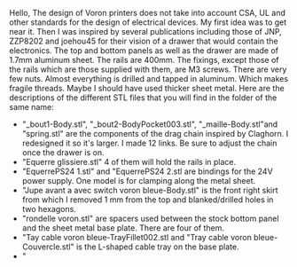 Hello,
The design of Voron printers does not take into account CSA, UL and other standards for the design of electrical devices. My first idea was to get near it. Then I was inspired by several publications including those of JNP, ZZP8202 and joehou45 for their vision of a drawer that would contain the electronics.
The top and bottom panels as well as the drawer are made of 1.7mm aluminum sheet.  The rails are 400mm.
The fixings, except those of the rails which are those supplied with them, are M3 screws. There are very few nuts. Almost everything is drilled and tapped in aluminum. Which makes fragile threads.  Maybe I should have used thicker sheet metal.
Here are the descriptions of the different STL files that you will find in the folder of the same name:
-   "_bout1-Body.stl", "_bout2-BodyPocket003.stl", "_maille-Body.stl"and "spring.stl" are the components of the drag chain inspired by Claghorn.  I redesigned it so it's larger.  I made 12 links.  Be sure to adjust the chain once the drawer is on.
-   "Equerre glissiere.stl" 4 of them will hold the rails in place.
-   "EquerrePS24 1.stl" and "EquerrePS24 2.stl are bindings for the 24V power supply.  One model is for clamping along the metal sheet.
-   "Jupe avant a avec switch voron bleue-Body.stl" is the front right skirt from which I removed 1 mm from the top and blanked/drilled holes in two hexagons.
-   "rondelle voron.stl" are spacers used between the stock bottom panel and the sheet metal base plate.  There are four of them.
-   "Tay cable voron bleue-TrayFillet002.stl and "Tray cable voron bleue-Couvercle.stl" is the L-shaped cable tray on the base plate.
-   "
